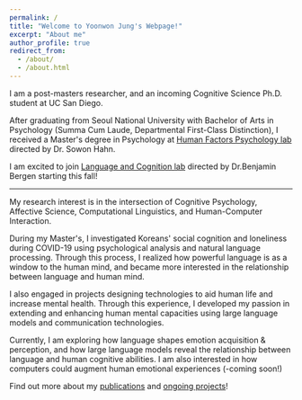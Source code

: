 ```yaml
---
permalink: /
title: "Welcome to Yoonwon Jung's Webpage!"
excerpt: "About me"
author_profile: true
redirect_from: 
  - /about/
  - /about.html
---
```


I am a post-masters researcher, and an incoming Cognitive Science Ph.D. student at UC San Diego. 

After graduating from Seoul National University with Bachelor of Arts in Psychology (Summa Cum Laude, Departmental First-Class Distinction), I received a Master's degree in Psychology at [Human Factors Psychology lab](http://hfpsych.snu.ac.kr) directed by Dr. Sowon Hahn.

I am excited to join [Language and Cognition lab](https://langcoglab.ucsd.edu/) directed by Dr.Benjamin Bergen starting this fall!

------
My research interest is in the intersection of Cognitive Psychology, Affective Science, Computational Linguistics, and Human-Computer Interaction.

During my Master's, I investigated Koreans' social cognition and loneliness during COVID-19 using psychological analysis and natural language processing. Through this process, I realized how powerful language is as a window to the human mind, and became more interested in the relationship between language and human mind. 

I also engaged in projects designing technologies to aid human life and increase mental health. Through this experience, I developed my passion in extending and enhancing human mental capacities using large language models and communication technologies.

Currently, I am exploring how language shapes emotion acquisition & perception, and how large language models reveal the relationship between language and human cognitive abilities. I am also interested in how computers could augment human emotional experiences (-coming soon!)

Find out more about my [publications](publications) and [ongoing projects](portfolio)!